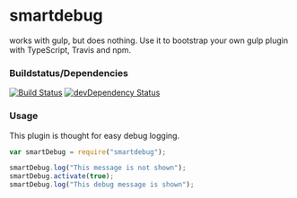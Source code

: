 # smartdebug
works with gulp, but does nothing. Use it to bootstrap your own gulp plugin with TypeScript, Travis and npm.

### Buildstatus/Dependencies
[![Build Status](https://travis-ci.org/pushrocks/smartdebug.svg?branch=master)](https://travis-ci.org/pushrocks/smartdebug)
[![devDependency Status](https://david-dm.org/pushrocks/smartdebug/dev-status.svg)](https://david-dm.org/pushrocks/smartdebug#info=devDependencies)

### Usage
This plugin is thought for easy debug logging.

```javascript
var smartDebug = require("smartdebug");

smartDebug.log("This message is not shown");
smartDebug.activate(true);
smartDebug.log("This debug message is shown");
```

